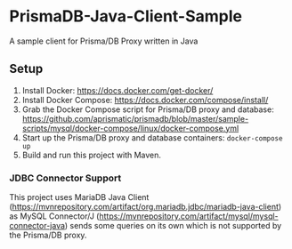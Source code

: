 # PrismaDB-Java-Client-Sample
A sample client for Prisma/DB Proxy written in Java

## Setup
1. Install Docker: https://docs.docker.com/get-docker/
2. Install Docker Compose: https://docs.docker.com/compose/install/
3. Grab the Docker Compose script for Prisma/DB proxy and database: https://github.com/aprismatic/prismadb/blob/master/sample-scripts/mysql/docker-compose/linux/docker-compose.yml
4. Start up the Prisma/DB proxy and database containers: `docker-compose up`
5. Build and run this project with Maven.

### JDBC Connector Support

This project uses MariaDB Java Client (https://mvnrepository.com/artifact/org.mariadb.jdbc/mariadb-java-client) as MySQL Connector/J (https://mvnrepository.com/artifact/mysql/mysql-connector-java) sends some queries on its own which is not supported by the Prisma/DB proxy.

